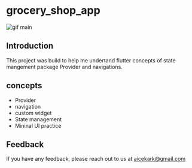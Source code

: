# grocery_shop_app

![gif main](https://github.com/JikokuAice/personal-project/assets/134251470/6ab26ad5-a315-4a71-a7a2-212b2a183bdd)

## Introduction

This project was build to help me undertand flutter concepts of state mangement package Provider and navigations.

## concepts

- Provider
- navigation
- custom widget
- State management
- Mininal UI practice

## Feedback

If you have any feedback, please reach out to us at aicekark@gmail.com
